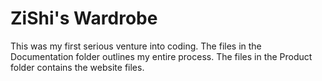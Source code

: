 # ZiShi's Wardrobe

This was my first serious venture into coding. The files in the Documentation folder outlines my entire process. The files in the Product folder contains the website files.
